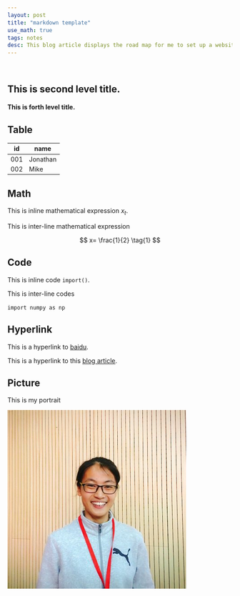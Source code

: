 ```yaml
---
layout: post
title: "markdown template"
use_math: true
tags: notes
desc: This blog article displays the road map for me to set up a website by github pages
---
```


<br>

## This is second level title.

#### This is forth level title.

## Table

| id |  name |
|--|--|
| 001 |  Jonathan |
| 002 |   Mike    |

## Math

This is inline mathematical expression $x_t$.

This is inter-line mathematical expression

$$
  x= \frac{1}{2}  
  \tag{1}
$$

## Code

This is inline code `import()`.

This is inter-line codes

```{python}
import numpy as np
```

## Hyperlink

This is a hyperlink to [baidu](www.baidu.com). 

This is a hyperlink to this [blog article](hehemin.github.io/2020/01/05/MARKDOWN-TEMPLATE.html).

## Picture

This is my portrait 

![Me](../res/HHM.jpg)




